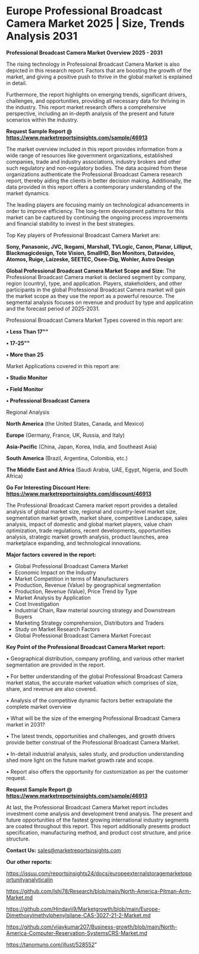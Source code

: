# Europe Professional Broadcast Camera Market 2025 | Size, Trends Analysis 2031

<Strong> Professional Broadcast Camera Market Overview 2025 - 2031</strong>

The rising technology in Professional Broadcast Camera Market is also depicted in this research report. Factors that are boosting the growth of the market, and giving a positive push to thrive in the global market is explained in detail.

Furthermore, the report highlights on emerging trends, significant drivers, challenges, and opportunities, providing all necessary data for thriving in the industry. This report market research offers a comprehensive perspective, including an in-depth analysis of the present and future scenarios within the industry.

<strong>Request Sample Report @ <a href=https://www.marketreportsinsights.com/sample/46913>https://www.marketreportsinsights.com/sample/46913</a></strong>

The market overview included in this report provides information from a wide range of resources like government organizations, established companies, trade and industry associations, industry brokers and other such regulatory and non-regulatory bodies. The data acquired from these organizations authenticate the Professional Broadcast Camera research report, thereby aiding the clients in better decision making. Additionally, the data provided in this report offers a contemporary understanding of the market dynamics.

The leading players are focusing mainly on technological advancements in order to improve efficiency. The long-term development patterns for this market can be captured by continuing the ongoing process improvements and financial stability to invest in the best strategies.

Top Key players of Professional Broadcast Camera Market are:

<strong>Sony, Panasonic, JVC, Ikegami, Marshall, TVLogic, Canon, Planar, Lilliput, Blackmagicdesign, Tote Vision, SmallHD, Bon Monitors, Datavideo, Atomos, Ruige, Laizeske, SEETEC, Osee-Dig, Wohler, Astro Design</strong>

<strong><b>Global Professional Broadcast Camera Market Scope and Size:</b></strong>
The Professional Broadcast Camera market is declared segment by company, region (country), type, and application. Players, stakeholders, and other participants in the global Professional Broadcast Camera market will gain the market scope as they use the report as a powerful resource. The segmental analysis focuses on revenue and product by type and application and the forecast period of 2025-2031.

Professional Broadcast Camera Market Types covered in this report are:

<strong>•  Less Than 17""

•  17-25""

•  More than 25</strong>

Market Applications covered in this report are:

<strong>•  Studio Monitor

•  Field Monitor

•  Professional Broadcast Camera</strong> 

Regional Analysis

<strong>North America</strong> (the United States, Canada, and Mexico)

<strong>Europe</strong> (Germany, France, UK, Russia, and Italy)

<strong>Asia-Pacific</strong> (China, Japan, Korea, India, and Southeast Asia)

<strong>South America</strong> (Brazil, Argentina, Colombia, etc.)

<strong>The Middle East and Africa</strong> (Saudi Arabia, UAE, Egypt, Nigeria, and South Africa)

<strong>Go For Interesting Discount Here: <a href=https://www.marketreportsinsights.com/discount/46913>https://www.marketreportsinsights.com/discount/46913</a></strong>

The Professional Broadcast Camera market report provides a detailed analysis of global market size, regional and country-level market size, segmentation market growth, market share, competitive Landscape, sales analysis, impact of domestic and global market players, value chain optimization, trade regulations, recent developments, opportunities analysis, strategic market growth analysis, product launches, area marketplace expanding, and technological innovations.

<strong><b>Major factors covered in the report:</b></strong>
<ul>
  <li>Global Professional Broadcast Camera Market </li>
  <li>Economic Impact on the Industry</li>
  <li>Market Competition in terms of Manufacturers</li>
  <li>Production, Revenue (Value) by geographical segmentation</li>
  <li>Production, Revenue (Value), Price Trend by Type</li>
  <li>Market Analysis by Application</li>
  <li>Cost Investigation</li>
  <li>Industrial Chain, Raw material sourcing strategy and Downstream Buyers</li>
  <li>Marketing Strategy comprehension, Distributors and Traders</li>
  <li>Study on Market Research Factors</li>
  <li>Global Professional Broadcast Camera Market Forecast</li>
</ul>

<strong><b>Key Point of the Professional Broadcast Camera Market report:</b></strong>

• Geographical distribution, company profiling, and various other market segmentation are provided in the report.

• For better understanding of the global Professional Broadcast Camera market status, the accurate market valuation which comprises of size, share, and revenue are also covered.

• Analysis of the competitive dynamic factors better extrapolate the complete market overview

• What will be the size of the emerging Professional Broadcast Camera market in 2031?

• The latest trends, opportunities and challenges, and growth drivers provide better construal of the Professional Broadcast Camera Market.

• In-detail industrial analysis, sales study, and production understanding shed more light on the future market growth rate and scope.

• Report also offers the opportunity for customization as per the customer request.

<strong>Request Sample Report @ <a href=https://www.marketreportsinsights.com/sample/46913>https://www.marketreportsinsights.com/sample/46913</a></strong>

At last, the Professional Broadcast Camera Market report includes investment come analysis and development trend analysis. The present and future opportunities of the fastest growing international industry segments are coated throughout this report. This report additionally presents product specification, manufacturing method, and product cost structure, and price structure.

<strong>Contact Us:</strong>
sales@marketreportsinsights.com

<strong>Our other reports:</strong>

<a href=https://issuu.com/reportsinsights24/docs/europeexternalstoragemarketopportunityanalyticalin>https://issuu.com/reportsinsights24/docs/europeexternalstoragemarketopportunityanalyticalin</a>

<a href=https://github.com/Ishi78/Research/blob/main/North-America-Pitman-Arm-Market.md>https://github.com/Ishi78/Research/blob/main/North-America-Pitman-Arm-Market.md</a>

<a href=https://github.com/Hindavii9/Marketgrowth/blob/main/Europe-Dimethoxylmethylphenylsilane-CAS-3027-21-2-Market.md>https://github.com/Hindavii9/Marketgrowth/blob/main/Europe-Dimethoxylmethylphenylsilane-CAS-3027-21-2-Market.md</a>

<a href=https://github.com/vijaykumar207/Business-growth/blob/main/North-America-Computer-Reservation-SystemsCRS-Market.md>https://github.com/vijaykumar207/Business-growth/blob/main/North-America-Computer-Reservation-SystemsCRS-Market.md</a>

<a href=https://tanomuno.com/illust/528552>https://tanomuno.com/illust/528552</a>"
